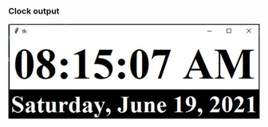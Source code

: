 ### Clock output

![Clock](https://github.com/RonKane2021/General-Python-Scripts/blob/main/clock%20with%20gui/clock.JPG "Optional title")
